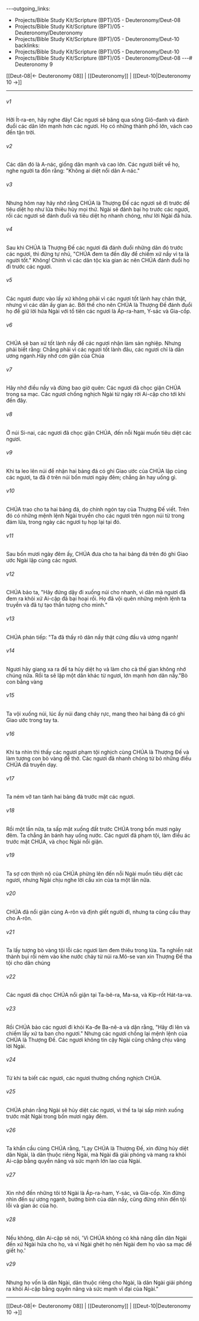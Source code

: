 ---outgoing_links:
  - Projects/Bible Study Kit/Scripture (BPT)/05 - Deuteronomy/Deut-08
  - Projects/Bible Study Kit/Scripture (BPT)/05 - Deuteronomy/Deuteronomy
  - Projects/Bible Study Kit/Scripture (BPT)/05 - Deuteronomy/Deut-10
backlinks:
  - Projects/Bible Study Kit/Scripture (BPT)/05 - Deuteronomy/Deut-10
  - Projects/Bible Study Kit/Scripture (BPT)/05 - Deuteronomy/Deut-08
---# Deuteronomy 9

[[Deut-08|← Deuteronomy 08]] | [[Deuteronomy]] | [[Deut-10|Deuteronomy 10 →]]
***



###### v1 
Hỡi Ít-ra-en, hãy nghe đây! Các ngươi sẽ băng qua sông Giô-đanh và đánh đuổi các dân lớn mạnh hơn các ngươi. Họ có những thành phố lớn, vách cao đến tận trời. 

###### v2 
Các dân đó là A-nác, giống dân mạnh và cao lớn. Các ngươi biết về họ, nghe người ta đồn rằng: "Không ai diệt nổi dân A-nác." 

###### v3 
Nhưng hôm nay hãy nhớ rằng CHÚA là Thượng Đế các ngươi sẽ đi trước để tiêu diệt họ như lửa thiêu hủy mọi thứ. Ngài sẽ đánh bại họ trước các ngươi, rồi các ngươi sẽ đánh đuổi và tiêu diệt họ nhanh chóng, như lời Ngài đã hứa. 

###### v4 
Sau khi CHÚA là Thượng Đế các ngươi đã đánh đuổi những dân đó trước các ngươi, thì đừng tự nhủ, "CHÚA đem ta đến đây để chiếm xứ nầy vì ta là người tốt." Không! Chính vì các dân tộc kia gian ác nên CHÚA đánh đuổi họ đi trước các ngươi. 

###### v5 
Các ngươi được vào lấy xứ không phải vì các ngươi tốt lành hay chân thật, nhưng vì các dân ấy gian ác. Bởi thế cho nên CHÚA là Thượng Đế đánh đuổi họ để giữ lời hứa Ngài với tổ tiên các ngươi là Áp-ra-ham, Y-sác và Gia-cốp. 

###### v6 
CHÚA sẽ ban xứ tốt lành nầy để các ngươi nhận làm sản nghiệp. Nhưng phải biết rằng: Chẳng phải vì các ngươi tốt lành đâu, các ngươi chỉ là dân ương ngạnh.Hãy nhớ cơn giận của Chúa 

###### v7 
Hãy nhớ điều nầy và đừng bao giờ quên: Các ngươi đã chọc giận CHÚA trong sa mạc. Các ngươi chống nghịch Ngài từ ngày rời Ai-cập cho tới khi đến đây. 

###### v8 
Ở núi Si-nai, các ngươi đã chọc giận CHÚA, đến nỗi Ngài muốn tiêu diệt các ngươi. 

###### v9 
Khi ta leo lên núi để nhận hai bảng đá có ghi Giao ước của CHÚA lập cùng các ngươi, ta đã ở trên núi bốn mươi ngày đêm; chẳng ăn hay uống gì. 

###### v10 
CHÚA trao cho ta hai bảng đá, do chính ngón tay của Thượng Đế viết. Trên đó có những mệnh lệnh Ngài truyền cho các ngươi trên ngọn núi từ trong đám lửa, trong ngày các ngươi tụ họp lại tại đó. 

###### v11 
Sau bốn mươi ngày đêm ấy, CHÚA đưa cho ta hai bảng đá trên đó ghi Giao ước Ngài lập cùng các ngươi. 

###### v12 
CHÚA bảo ta, "Hãy đứng dậy đi xuống núi cho nhanh, vì dân mà ngươi đã đem ra khỏi xứ Ai-cập đã bại hoại rồi. Họ đã vội quên những mệnh lệnh ta truyền và đã tự tạo thần tượng cho mình." 

###### v13 
CHÚA phán tiếp: "Ta đã thấy rõ dân nầy thật cứng đầu và ương ngạnh! 

###### v14 
Ngươi hãy giang xa ra để ta hủy diệt họ và làm cho cả thế gian không nhớ chúng nữa. Rồi ta sẽ lập một dân khác từ ngươi, lớn mạnh hơn dân nầy."Bò con bằng vàng 

###### v15 
Ta vội xuống núi, lúc ấy núi đang cháy rực, mang theo hai bảng đá có ghi Giao ước trong tay ta. 

###### v16 
Khi ta nhìn thì thấy các ngươi phạm tội nghịch cùng CHÚA là Thượng Đế và làm tượng con bò vàng để thờ. Các ngươi đã nhanh chóng từ bỏ những điều CHÚA đã truyền dạy. 

###### v17 
Ta ném vỡ tan tành hai bảng đá trước mặt các ngươi. 

###### v18 
Rồi một lần nữa, ta sấp mặt xuống đất trước CHÚA trong bốn mươi ngày đêm. Ta chẳng ăn bánh hay uống nước. Các ngươi đã phạm tội, làm điều ác trước mặt CHÚA, và chọc Ngài nổi giận. 

###### v19 
Ta sợ cơn thịnh nộ của CHÚA phừng lên đến nỗi Ngài muốn tiêu diệt các ngươi, nhưng Ngài chịu nghe lời cầu xin của ta một lần nữa. 

###### v20 
CHÚA đã nổi giận cùng A-rôn và định giết người đi, nhưng ta cũng cầu thay cho A-rôn. 

###### v21 
Ta lấy tượng bò vàng tội lỗi các ngươi làm đem thiêu trong lửa. Ta nghiền nát thành bụi rồi ném vào khe nước chảy từ núi ra.Mô-se van xin Thượng Đế tha tội cho dân chúng 

###### v22 
Các ngươi đã chọc CHÚA nổi giận tại Ta-bê-ra, Ma-sa, và Kíp-rốt Hát-ta-va. 

###### v23 
Rồi CHÚA bảo các ngươi đi khỏi Ka-đe Ba-nê-a và dặn rằng, "Hãy đi lên và chiếm lấy xứ ta ban cho ngươi." Nhưng các ngươi chống lại mệnh lệnh của CHÚA là Thượng Đế. Các ngươi không tin cậy Ngài cũng chẳng chịu vâng lời Ngài. 

###### v24 
Từ khi ta biết các ngươi, các ngươi thường chống nghịch CHÚA. 

###### v25 
CHÚA phán rằng Ngài sẽ hủy diệt các ngươi, vì thế ta lại sấp mình xuống trước mặt Ngài trong bốn mươi ngày đêm. 

###### v26 
Ta khẩn cầu cùng CHÚA rằng, "Lạy CHÚA là Thượng Đế, xin đừng hủy diệt dân Ngài, là dân thuộc riêng Ngài, mà Ngài đã giải phóng và mang ra khỏi Ai-cập bằng quyền năng và sức mạnh lớn lao của Ngài. 

###### v27 
Xin nhớ đến những tôi tớ Ngài là Áp-ra-ham, Y-sác, và Gia-cốp. Xin đừng nhìn đến sự ương ngạnh, bướng bỉnh của dân nầy, cũng đừng nhìn đến tội lỗi và gian ác của họ. 

###### v28 
Nếu không, dân Ai-cập sẽ nói, 'Vì CHÚA không có khả năng dẫn dân Ngài đến xứ Ngài hứa cho họ, và vì Ngài ghét họ nên Ngài đem họ vào sa mạc để giết họ.' 

###### v29 
Nhưng họ vốn là dân Ngài, dân thuộc riêng cho Ngài, là dân Ngài giải phóng ra khỏi Ai-cập bằng quyền năng và sức mạnh vĩ đại của Ngài."

***
[[Deut-08|← Deuteronomy 08]] | [[Deuteronomy]] | [[Deut-10|Deuteronomy 10 →]]
